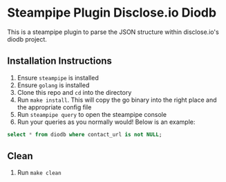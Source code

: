 # Steampipe Plugin Disclose.io Diodb

This is a steampipe plugin to parse the JSON structure within disclose.io's diodb project.

## Installation Instructions
1. Ensure `steampipe` is installed
2. Ensure `golang` is installed
3. Clone this repo and `cd` into the directory
4. Run `make install`. This will copy the go binary into the right place and the appropriate config file
5. Run `steampipe query` to open the steampipe console
6. Run your queries as you normally would! Below is an example:

```sql
select * from diodb where contact_url is not NULL;
```

## Clean
1. Run `make clean`